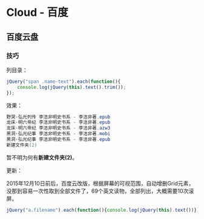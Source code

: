 # Cloud - 百度

## 百度云盘

### 技巧

列目录：

```javascript
jQuery("span .name-text").each(function(){
    console.log(jQuery(this).text().trim());
});
```
 
效果：

```java
野哭·弘光列传 李洁非明史书系 - 李洁非著.epub
龙床·明六帝纪 李洁非明史书系 - 李洁非著.epub
龙床·明六帝纪 李洁非明史书系 - 李洁非著.azw3
黑洞·弘光纪事 李洁非明史书系 - 李洁非著.mobi
黑洞·弘光纪事 李洁非明史书系 - 李洁非著.epub
新建文件夹(2)
```

暂不明为何有**新建文件夹(2)**。

更新：

2015年12月10日前后，百度云改版，根据屏幕的可视范围，自动增删Grid元素，没那到容易一次性取到全部文件了，69个英文读物，全部列出，大概需要10次滚屏。

```javascript
jQuery("a.filename").each(function(){console.log(jQuery(this).text())});
```


